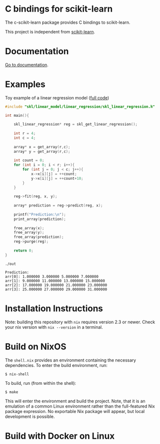 # C bindings for scikit-learn

The c-scikit-learn package provides C bindings to scikit-learn.

This project is independent from [scikit-learn](https://scikit-learn.org/stable/).

# Documentation

[Go to documentation](https://github.com/Josemarialanda/C-wrapper-scikitlearn/blob/master/DOCUMENTATION.md).

# Examples

Toy example of a linear regression model ([full code](https://github.com/Josemarialanda/C-wrapper-scikitlearn/blob/master/examples/main.c))

```c
#include "skl/linear_model/linear_regression/skl_linear_regression.h"

int main(){
    
    skl_linear_regression* reg = skl_get_linear_regression();
    
    int r = 4;
    int c = 4;
    
    array* x = get_array(r,c);
    array* y = get_array(r,c);
  
    int count = 0;
    for (int i = 0; i < r; i++){
        for (int j = 0; j < c; j++){
            x->x[i][j] = ++count;
            y->x[i][j] = ++count+10;
        }
    }
            
    reg->fit(reg, x, y);
    
    array* prediction = reg->predict(reg, x);
    
    printf("Prediction:\n");
    print_array(prediction);
   
    free_array(x);
    free_array(y);
    free_array(prediction); 
    reg->purge(reg);
    
    return 0;
}
```

```
./out

Prediction:
arr[0]: 1.000000 3.000000 5.000000 7.000000
arr[1]: 9.000000 11.000000 13.000000 15.000000
arr[2]: 17.000000 19.000000 21.000000 23.000000
arr[3]: 25.000000 27.000000 29.000000 31.000000
```

# Installation Instructions

Note: building this repository with `nix` requires version 2.3 or newer. Check your nix version with `nix --version` in a terminal.

# Build on NixOS

The `shell.nix` provides an environment containing the necessary dependencies. To enter the build environment, run:

```
$ nix-shell
```

To build, run (from within the shell):

```
$ make
```

This will enter the environment and build the project. Note, that it is an emulation of a common Linux
environment rather than the full-featured Nix package expression. No exportable Nix package will appear,
but local development is possible.

# Build with Docker on Linux

